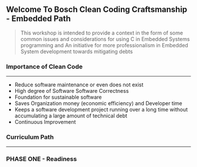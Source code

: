 


## Welcome To Bosch Clean Coding Craftsmanship  - Embedded Path

>This workshop is intended to provide a context in the form of some common issues and considerations for using C in Embedded Systems programming and An initiative for more professionalism in Embedded System development towards mitigating debts

### Importance of Clean  Code
---

 - Reduce software maintenance or even does not exist
 - High degree of Software Software Correctness
 - Foundation for sustainable software 
 - Saves Organization money  (economic efficiency) and Developer time
 - Keeps a software development project running over a long time without accumulating a large amount of technical debt
 -  Continuous Improvement
### Curriculum Path
-----
### PHASE ONE - Readiness 
> 



<!--stackedit_data:
eyJoaXN0b3J5IjpbMTEwMzc5MjgwOCwtMTkwMDk4MjMxNiw3Mz
A5OTgxMTZdfQ==
-->